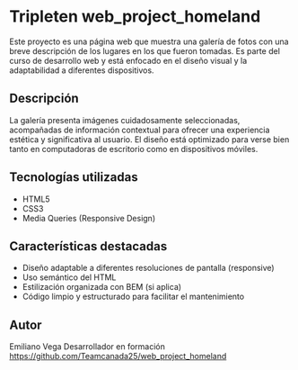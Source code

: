 # Tripleten web_project_homeland
Este proyecto es una página web que muestra una galería de fotos con una breve descripción de los lugares en los que fueron tomadas. Es parte del curso de desarrollo web y está enfocado en el diseño visual y la adaptabilidad a diferentes dispositivos.
## Descripción
La galería presenta imágenes cuidadosamente seleccionadas, acompañadas de información contextual para ofrecer una experiencia estética y significativa al usuario. El diseño está optimizado para verse bien tanto en computadoras de escritorio como en dispositivos móviles.
## Tecnologías utilizadas
- HTML5
- CSS3
- Media Queries (Responsive Design)
## Características destacadas
- Diseño adaptable a diferentes resoluciones de pantalla (responsive)
- Uso semántico del HTML
- Estilización organizada con BEM (si aplica)
- Código limpio y estructurado para facilitar el mantenimiento
## Autor
Emiliano Vega 
Desarrollador en formación
https://github.com/Teamcanada25/web_project_homeland